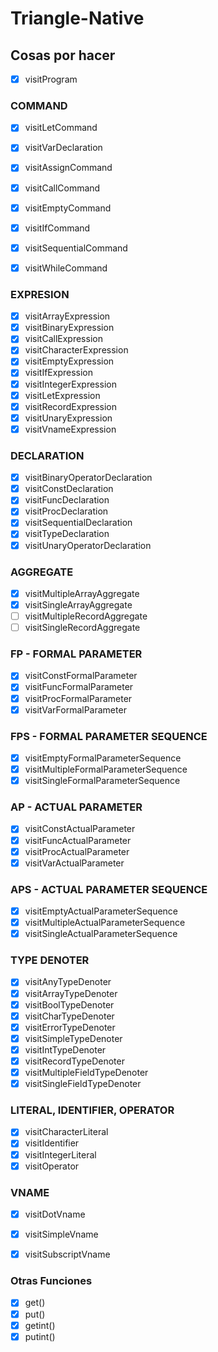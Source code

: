 # Triangle-Native

## Cosas por hacer

- [x] visitProgram

### COMMAND
- [x] visitLetCommand
- [x] visitVarDeclaration
- [x] visitAssignCommand
- [x] visitCallCommand
- [x] visitEmptyCommand
- [x] visitIfCommand
- [x] visitSequentialCommand
- [x] visitWhileCommand


### EXPRESION
- [x] visitArrayExpression
- [x] visitBinaryExpression
- [x] visitCallExpression
- [x] visitCharacterExpression
- [x] visitEmptyExpression
- [x] visitIfExpression
- [x] visitIntegerExpression
- [x] visitLetExpression
- [x] visitRecordExpression
- [x] visitUnaryExpression
- [x] visitVnameExpression

### DECLARATION
- [x] visitBinaryOperatorDeclaration
- [x] visitConstDeclaration
- [x] visitFuncDeclaration
- [x] visitProcDeclaration
- [x] visitSequentialDeclaration
- [x] visitTypeDeclaration
- [x] visitUnaryOperatorDeclaration

### AGGREGATE
- [x] visitMultipleArrayAggregate
- [x] visitSingleArrayAggregate
- [ ] visitMultipleRecordAggregate
- [ ] visitSingleRecordAggregate
    
### FP - FORMAL PARAMETER
- [x] visitConstFormalParameter
- [x] visitFuncFormalParameter
- [x] visitProcFormalParameter
- [x] visitVarFormalParameter

### FPS - FORMAL PARAMETER SEQUENCE
- [x] visitEmptyFormalParameterSequence
- [x] visitMultipleFormalParameterSequence
- [x] visitSingleFormalParameterSequence
    
### AP - ACTUAL PARAMETER
- [x] visitConstActualParameter
- [x] visitFuncActualParameter
- [x] visitProcActualParameter
- [x] visitVarActualParameter

### APS - ACTUAL PARAMETER SEQUENCE
- [x] visitEmptyActualParameterSequence
- [x] visitMultipleActualParameterSequence
- [x] visitSingleActualParameterSequence
    
### TYPE DENOTER
- [x] visitAnyTypeDenoter
- [x] visitArrayTypeDenoter
- [x] visitBoolTypeDenoter
- [x] visitCharTypeDenoter
- [x] visitErrorTypeDenoter
- [x] visitSimpleTypeDenoter
- [x] visitIntTypeDenoter
- [x] visitRecordTypeDenoter
- [x] visitMultipleFieldTypeDenoter
- [x] visitSingleFieldTypeDenoter

### LITERAL, IDENTIFIER, OPERATOR
- [x] visitCharacterLiteral
- [x] visitIdentifier
- [x] visitIntegerLiteral
- [x] visitOperator

### VNAME
- [x] visitDotVname
- [x] visitSimpleVname
- [x] visitSubscriptVname


### Otras Funciones
- [x] get()
- [x] put()
- [x] getint()
- [x] putint()
